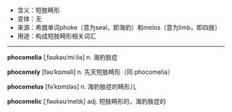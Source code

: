 - <span class="definition">含义：短肢畸形</span>
- <span class="definition">变体：无</span>
- <span class="definition">来源：希腊单词phoke（意为seal，即海豹）和melos（意为limb，即四肢）</span>
- <span class="definition">用途：构成短肢畸形相关词汇</span>


---


<span class="vocabulary">**phocomelia**</span> [ˌfəʊkəʊˈmiːliə] n. 海豹肢症

<span class="vocabulary">**phocomely**</span> [fəʊˈkɒməli] n. 先天短肢畸形（同 phocomelia）

<span class="vocabulary">**phocomelus**</span> [fəˈkɒmɪləs] n. 海豹肢症的畸形儿

<span class="vocabulary">**phocomelic**</span> [ˌfəʊkəʊˈmelɪk] adj. 短肢畸形的，海豹肢症的  
